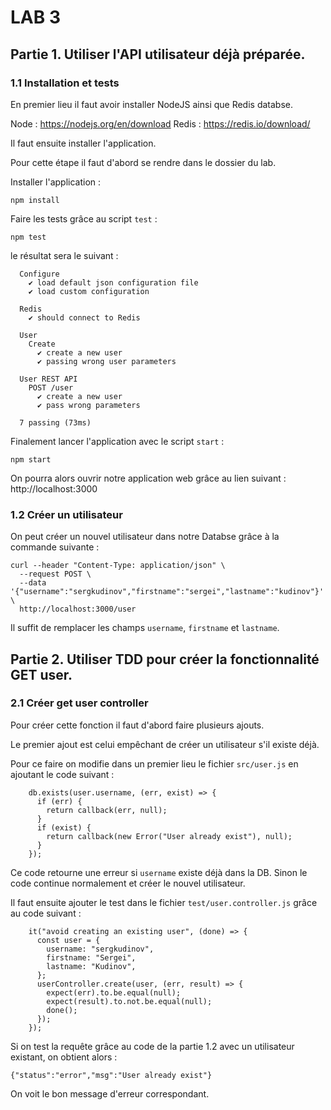 # LAB 3

## Partie 1. Utiliser l'API utilisateur déjà préparée.

### 1.1 Installation et tests

En premier lieu il faut avoir installer NodeJS ainsi que Redis databse.

Node : https://nodejs.org/en/download
Redis : https://redis.io/download/

Il faut ensuite installer l'application.

Pour cette étape il faut d'abord se rendre dans le dossier du lab.

Installer l'application :

```CLI
npm install
```

Faire les tests grâce au script `test` :

```CLI
npm test
```

le résultat sera le suivant :

```CLI
  Configure
    ✔ load default json configuration file
    ✔ load custom configuration

  Redis
    ✔ should connect to Redis

  User
    Create
      ✔ create a new user
      ✔ passing wrong user parameters

  User REST API
    POST /user
      ✔ create a new user
      ✔ pass wrong parameters

  7 passing (73ms)
```

Finalement lancer l'application avec le script `start` :

```CLI
npm start
```

On pourra alors ouvrir notre application web grâce au lien suivant : http://localhost:3000

### 1.2 Créer un utilisateur

On peut créer un nouvel utilisateur dans notre Databse grâce à la commande suivante :

```CLI
curl --header "Content-Type: application/json" \
  --request POST \
  --data '{"username":"sergkudinov","firstname":"sergei","lastname":"kudinov"}' \
  http://localhost:3000/user
```

Il suffit de remplacer les champs `username`, `firstname` et `lastname`.

## Partie 2. Utiliser TDD pour créer la fonctionnalité GET user.

### 2.1 Créer get user controller

Pour créer cette fonction il faut d'abord faire plusieurs ajouts.

Le premier ajout est celui empêchant de créer un utilisateur s'il existe déjà.

Pour ce faire on modifie dans un premier lieu le fichier `src/user.js` en ajoutant le code suivant :

```CLI
    db.exists(user.username, (err, exist) => {
      if (err) {
        return callback(err, null);
      }
      if (exist) {
        return callback(new Error("User already exist"), null);
      }
    });
```

Ce code retourne une erreur si `username` existe déjà dans la DB. Sinon le code continue normalement et créer le nouvel utilisateur.

Il faut ensuite ajouter le test dans le fichier `test/user.controller.js` grâce au code suivant :

```CLI
    it("avoid creating an existing user", (done) => {
      const user = {
        username: "sergkudinov",
        firstname: "Sergei",
        lastname: "Kudinov",
      };
      userController.create(user, (err, result) => {
        expect(err).to.be.equal(null);
        expect(result).to.not.be.equal(null);
        done();
      });
    });
```
Si on test la requête grâce au code de la partie 1.2 avec un utilisateur existant, on obtient alors : 

``` CLI
{"status":"error","msg":"User already exist"}
```

On voit le bon message d'erreur correspondant.
